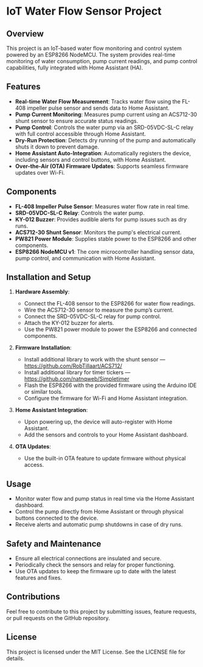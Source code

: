 # IoT Water Flow Sensor Project

## Overview

This project is an IoT-based water flow monitoring and control system powered by an ESP8266 NodeMCU. The system provides real-time monitoring of water consumption, pump current readings, and pump control capabilities, fully integrated with Home Assistant (HA).

## Features

- **Real-time Water Flow Measurement**: Tracks water flow using the FL-408 impeller pulse sensor and sends data to Home Assistant.
- **Pump Current Monitoring**: Measures pump current using an ACS712-30 shunt sensor to ensure accurate status readings.
- **Pump Control**: Controls the water pump via an SRD-05VDC-SL-C relay with full control accessible through Home Assistant.
- **Dry-Run Protection**: Detects dry running of the pump and automatically shuts it down to prevent damage.
- **Home Assistant Auto-Integration**: Automatically registers the device, including sensors and control buttons, with Home Assistant.
- **Over-the-Air (OTA) Firmware Updates**: Supports seamless firmware updates over Wi-Fi.

## Components

- **FL-408 Impeller Pulse Sensor**: Measures water flow rate in real time.
- **SRD-05VDC-SL-C Relay**: Controls the water pump.
- **KY-012 Buzzer**: Provides audible alerts for pump issues such as dry runs.
- **ACS712-30 Shunt Sensor**: Monitors the pump's electrical current.
- **PW821 Power Module**: Supplies stable power to the ESP8266 and other components.
- **ESP8266 NodeMCU v1**: The core microcontroller handling sensor data, pump control, and communication with Home Assistant.

## Installation and Setup

1. **Hardware Assembly**:

   - Connect the FL-408 sensor to the ESP8266 for water flow readings.
   - Wire the ACS712-30 sensor to measure the pump’s current.
   - Connect the SRD-05VDC-SL-C relay for pump control.
   - Attach the KY-012 buzzer for alerts.
   - Use the PW821 power module to power the ESP8266 and connected components.

2. **Firmware Installation**:

   - Install additional library to work with the shunt sensor — https://github.com/RobTillaart/ACS712/
   - Install additional library for timer tickers — https://github.com/natnqweb/Simpletimer
   - Flash the ESP8266 with the provided firmware using the Arduino IDE or similar tools.
   - Configure the firmware for Wi-Fi and Home Assistant integration.

3. **Home Assistant Integration**:

   - Upon powering up, the device will auto-register with Home Assistant.
   - Add the sensors and controls to your Home Assistant dashboard.

4. **OTA Updates**:

   - Use the built-in OTA feature to update firmware without physical access.

## Usage

- Monitor water flow and pump status in real time via the Home Assistant dashboard.
- Control the pump directly from Home Assistant or through physical buttons connected to the device.
- Receive alerts and automatic pump shutdowns in case of dry runs.

## Safety and Maintenance

- Ensure all electrical connections are insulated and secure.
- Periodically check the sensors and relay for proper functioning.
- Use OTA updates to keep the firmware up to date with the latest features and fixes.

## Contributions

Feel free to contribute to this project by submitting issues, feature requests, or pull requests on the GitHub repository.

## License

This project is licensed under the MIT License. See the LICENSE file for details.

